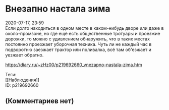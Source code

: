 Внезапно настала зима
=====================

  
2020-07-17, 23:59  
 Если долго находиться в одном месте в каком-нибудь дворе или даже в около-промзоне, но где ещё есть общественные тротуары и проезжие дорожки, то можно с удивлением обнаружить, что в таких местах постоянно проезжает уборочная техника. Чуть ли не каждый час в подворотню заезжает трактор или поливалка, всё там об'езжает и уезжает обратно.   
  
<https://diary.ru/~zHz00/p219692660_vnezapno-nastala-zima.htm>  
  
Теги:  
[[Наблюдения]]  
ID: p219692660  


(Комментариев нет)
------------------